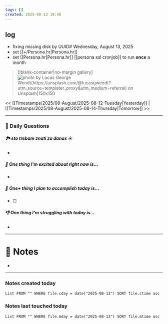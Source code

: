 ```yaml
---
tags: []
created: 2025-08-13 19:48
---
```

## log

- fixing missing disk by UUID# Wednesday, August 13, 2025
- set [[+/Persona.hr|Persona.hr]]
- set [[Persona.hr|Persona.hr]] [[persona ssl cronjob]] to run **once** a month

> [!blank-container|no-margin gallery]
>![photo by Lucas George Wendt(https://unsplash.com/@lucasgwendt?utm_source=templater_proxy&utm_medium=referral) on Unsplash|150x150](https://images.unsplash.com/photo-1623613253974-77c6064afb22?crop=entropy&cs=srgb&fm=jpg&ixid=M3w2NDU1OTF8MHwxfHJhbmRvbXx8fHx8fHx8fDE3NTUxMDcyODd8&ixlib=rb-4.1.0&q=85)

<< [[Timestamps/2025/08-August/2025-08-12-Tuesday|Yesterday]] | [[Timestamps/2025/08-August/2025-08-14-Thursday|Tomorrow]] >>

---
### 📅 Daily Questions

##### 🏞️️ sto trebam znati za danas ☀️
- 

##### 🙌 One thing I'm excited about right now is...
- 

##### 🚀 One+ thing I plan to accomplish today is...
- [ ] 

##### 👎 One thing I'm struggling with today is...
- 

---
# 📝 Notes
- 

---
### Notes created today

```dataview
List FROM "" WHERE file.cday = date("2025-08-13") SORT file.ctime asc
```

### Notes last touched today

```dataview
List FROM "" WHERE file.mday = date("2025-08-13") SORT file.mtime asc
```
